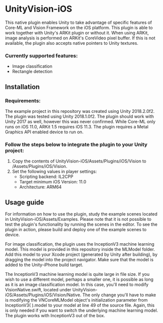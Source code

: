 # UnityVision-iOS

This native plugin enables Unity to take advantage of specific features of Core-ML and Vision Framework on the iOS platform.
This plugin is able to work together with Unity's ARKit plugin or without it. When using ARKit, image analysis is performed on ARKit's CoreVideo pixel buffer. If this is not available, the plugin also accepts native pointers to Unity textures.

### Currently supported features:

* Image classification
* Rectangle detection

## Installation

### Requirements:

The example project in this repository was created using Unity 2018.2.0f2. The plugin was tested using Unity 2018.1.0f2. The plugin should work with Unity 2017 as well, however this was never confirmed. While Core-ML only runs on iOS 11.0, ARKit 1.5 requires iOS 11.3. The plugin requires a Metal Graphics API enabled device to run on.

### Follow the steps below to integrate the plugin to your Unity project:

1. Copy the contents of UnityVision-iOS/Assets/Plugins/iOS/Vision to <YourProject>/Assets/Plugins/iOS/Vision.
2. Set the following values in player settings:
    * Scripting backend: IL2CPP
    * Target minimum iOS Version: 11.0
    * Architecture: ARM64
    
## Usage guide

For information on how to use the plugin, study the example scenes located in UnityVision-iOS/Assets/Examples.
Please note that it is not possible to test the plugin's functionality by running the scenes in the editor. To see the plugin in action, please build and deploy one of the example scenes to device.

For image classification, the plugin uses the InceptionV3 machine learning model. This model is provided in this repository inside the MLModel folder. Add this model to your Xcode project (generated by Unity after building), by dragging the model into the project navigator. Make sure that the model is added to the Unity-iPhone build target. 

The InceptionV3 machine learning model is quite large in file size. If you wish to use a different model, perhaps a smaller one, it is possible as long as it is an image classification model. In this case, you'll need to modify VisionNative.swift, located under UnityVision-iOS/Assets/Plugins/iOS/Vision/Native. The only change you'll have to make is modifying the VNCoreMLModel object's initialization parameter from InceptionV3( ).model to your model at line 49 of the source file. Again, this is only needed if you want to switch the underlying machine learning model. The plugin works with InceptionV3 out of the box.
